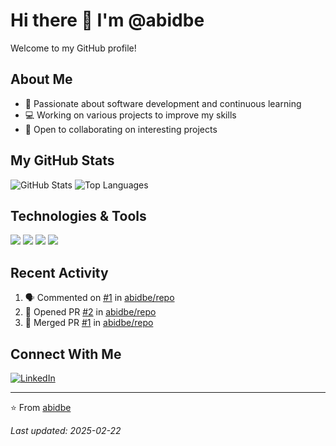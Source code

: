 # Hi there 👋 I'm @abidbe

Welcome to my GitHub profile!

## About Me
- 🌱 Passionate about software development and continuous learning
- 💻 Working on various projects to improve my skills
- 🤝 Open to collaborating on interesting projects

## My GitHub Stats
![GitHub Stats](https://github-readme-stats.vercel.app/api?username=abidbe&show_icons=true&theme=radical)
![Top Languages](https://github-readme-stats.vercel.app/api/top-langs/?username=abidbe&layout=compact&theme=radical)

## Technologies & Tools
![](https://img.shields.io/badge/Code-Python-informational?style=flat&logo=python&logoColor=white&color=2bbc8a)
![](https://img.shields.io/badge/Code-JavaScript-informational?style=flat&logo=javascript&logoColor=white&color=2bbc8a)
![](https://img.shields.io/badge/Tools-Git-informational?style=flat&logo=git&logoColor=white&color=2bbc8a)
![](https://img.shields.io/badge/Editor-VSCode-informational?style=flat&logo=visual-studio-code&logoColor=white&color=2bbc8a)

## Recent Activity
<!--START_SECTION:activity-->
1. 🗣 Commented on [#1](https://github.com/abidbe/repo/issues/1) in [abidbe/repo](https://github.com/abidbe/repo)
2. 💪 Opened PR [#2](https://github.com/abidbe/repo/pull/2) in [abidbe/repo](https://github.com/abidbe/repo)
3. 🎉 Merged PR [#1](https://github.com/abidbe/repo/pull/1) in [abidbe/repo](https://github.com/abidbe/repo)
<!--END_SECTION:activity-->

## Connect With Me
[![LinkedIn](https://img.shields.io/badge/LinkedIn-Connect-blue?style=flat&logo=linkedin)](https://linkedin.com/in/abidibadurrahman)

---
⭐️ From [abidbe](https://github.com/abidbe)

*Last updated: 2025-02-22*

